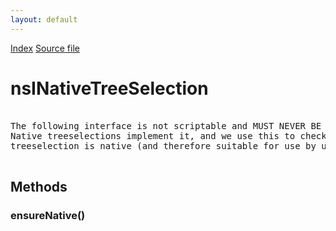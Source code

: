 ```yaml
---
layout: default
---
```

<div id='links'><a href="../index.html">Index</a>
<a href="http://dxr.mozilla.org/mozilla-central/source/layout/xul/tree/nsITreeSelection.idl">Source file</a>
</div>

# nsINativeTreeSelection #
<pre>  
The following interface is not scriptable and MUST NEVER BE MADE scriptable.  
Native treeselections implement it, and we use this to check whether a  
treeselection is native (and therefore suitable for use by untrusted content).  
  
</pre>
## Methods ##

### ensureNative() ###
